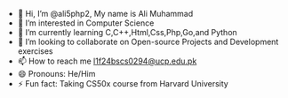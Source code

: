 - 👋 Hi, I’m @ali5php2, My name is Ali Muhammad
- 👀 I’m interested in Computer Science
- 🌱 I’m currently learning C,C++,Html,Css,Php,Go,and Python  
- 💞️ I’m looking to collaborate on Open-source Projects and Development exercises
- 📫 How to reach me l1f24bscs0294@ucp.edu.pk
- 😄 Pronouns: He/Him
- ⚡ Fun fact: Taking CS50x course from Harvard University

<!---
ali5php2/ali5php2 is a ✨ special ✨ repository because its `README.md` (this file) appears on your GitHub profile.
You can click the Preview link to take a look at your changes.
--->
